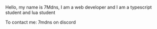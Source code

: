 Hello, my name is 7Mdns, I am a web developer and I am a typescript student and lua student

To contact me:
7mdns on discord
